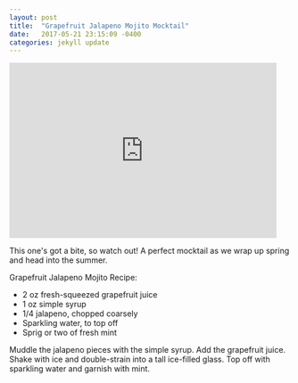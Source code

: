 ```yaml
---
layout: post
title:  "Grapefruit Jalapeno Mojito Mocktail"
date:   2017-05-21 23:15:09 -0400
categories: jekyll update
---
```


<iframe width="95%" height="315" src="http://www.youtube.com/embed/BOzvfF1lS4A" frameborder="0" allowfullscreen></iframe>

This one's got a bite, so watch out! A perfect mocktail as we wrap up spring and head into the summer.

Grapefruit Jalapeno Mojito Recipe:

* 2 oz fresh-squeezed grapefruit juice
* 1 oz simple syrup
* 1/4 jalapeno, chopped coarsely
* Sparkling water, to top off
* Sprig or two of fresh mint

Muddle the jalapeno pieces with the simple syrup. Add the grapefruit juice. Shake with ice and double-strain into a tall ice-filled glass. Top off with sparkling water and garnish with mint.
